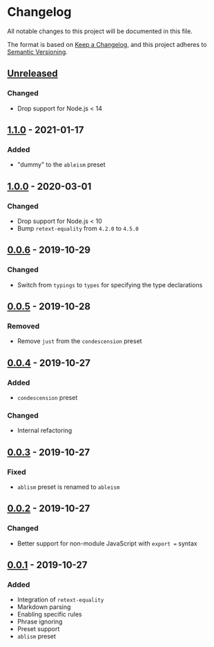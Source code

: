 # Changelog

All notable changes to this project will be documented in this file.

The format is based on [Keep a Changelog](https://keepachangelog.com/en/1.0.0/),
and this project adheres to
[Semantic Versioning](https://semver.org/spec/v2.0.0.html).

## [Unreleased]

### Changed

- Drop support for Node.js < 14

## [1.1.0] - 2021-01-17

### Added

- "dummy" to the `ableism` preset

## [1.0.0] - 2020-03-01

### Changed

- Drop support for Node.js < 10
- Bump `retext-equality` from `4.2.0` to `4.5.0`

## [0.0.6] - 2019-10-29

### Changed

- Switch from `typings` to `types` for specifying the type declarations

## [0.0.5] - 2019-10-28

### Removed

- Remove `just` from the `condescension` preset

## [0.0.4] - 2019-10-27

### Added

- `condescension` preset

### Changed

- Internal refactoring

## [0.0.3] - 2019-10-27

### Fixed

- `ablism` preset is renamed to `ableism`

## [0.0.2] - 2019-10-27

### Changed

- Better support for non-module JavaScript with `export =` syntax

## [0.0.1] - 2019-10-27

### Added

- Integration of `retext-equality`
- Markdown parsing
- Enabling specific rules
- Phrase ignoring
- Preset support
- `ablism` preset

[unreleased]: https://github.com/erbridge/reilly/compare/v1.1.0...HEAD
[1.1.0]: https://github.com/erbridge/reilly/compare/v1.0.0...v1.1.0
[1.0.0]: https://github.com/erbridge/reilly/compare/v0.0.6...v1.0.0
[0.0.6]: https://github.com/erbridge/reilly/compare/v0.0.5...v0.0.6
[0.0.5]: https://github.com/erbridge/reilly/compare/v0.0.4...v0.0.5
[0.0.4]: https://github.com/erbridge/reilly/compare/v0.0.3...v0.0.4
[0.0.3]: https://github.com/erbridge/reilly/compare/v0.0.2...v0.0.3
[0.0.2]: https://github.com/erbridge/reilly/compare/v0.0.1...v0.0.2
[0.0.1]: https://github.com/erbridge/reilly/releases/tag/v0.0.1
